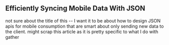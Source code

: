 ## Efficiently Syncing Mobile Data With JSON

not sure about the title of this -- I want it to be about how to design JSON apis for mobile consumption that are smart about only sending new data to the client. might scrap this article as it is pretty specific to what I do with gather
